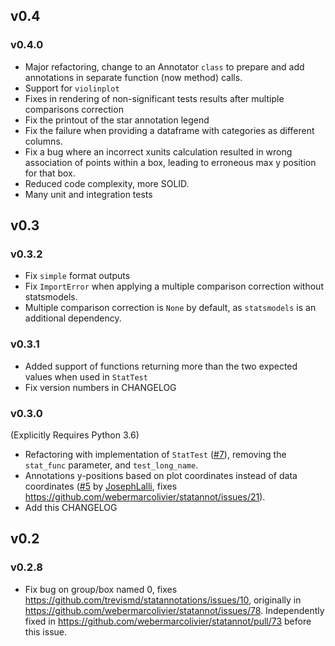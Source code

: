 ## v0.4
### v0.4.0
 - Major refactoring, change to an Annotator `class` to prepare and add 
   annotations in separate function (now method) calls.
 - Support for `violinplot`
 - Fixes in rendering of non-significant tests results after multiple 
   comparisons correction
 - Fix the printout of the star annotation legend 
 - Fix the failure when providing a dataframe with categories as different 
   columns.
 - Fix a bug where an incorrect xunits calculation resulted in wrong 
   association of points within a box, leading to erroneous max y position for 
   that box.
 - Reduced code complexity, more SOLID.
 - Many unit and integration tests

## v0.3
### v0.3.2
 - Fix `simple` format outputs
 - Fix `ImportError` when applying a multiple comparison correction without 
   statsmodels.
 - Multiple comparison correction is `None` by default, as `statsmodels` is an 
   additional dependency.

### v0.3.1
 - Added support of functions returning more than the two expected values when 
   used in `StatTest`
 - Fix version numbers in CHANGELOG

### v0.3.0
(Explicitly Requires Python 3.6)

 - Refactoring with implementation of `StatTest`
   ([#7](https://github.com/trevismd/statannotations/pull/5)), removing the 
   `stat_func` parameter, and `test_long_name`.
 - Annotations y-positions based on plot coordinates instead of data 
   coordinates 
   ([#5](https://github.com/trevismd/statannotations/pull/5) by 
   [JosephLalli](https://github.com/JosephLalli), 
   fixes https://github.com/webermarcolivier/statannot/issues/21).
 - Add this CHANGELOG

## v0.2
### v0.2.8
 - Fix bug on group/box named 0, fixes 
   https://github.com/trevismd/statannotations/issues/10, originally in
   https://github.com/webermarcolivier/statannot/issues/78. Independently 
   fixed in https://github.com/webermarcolivier/statannot/pull/73 before this 
   issue.
